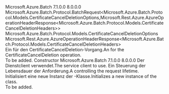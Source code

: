 <Type Name="CertificateCancelDeletionBatchRequest" FullName="Microsoft.Azure.Batch.Protocol.BatchRequests.CertificateCancelDeletionBatchRequest">
  <TypeSignature Language="C#" Value="public class CertificateCancelDeletionBatchRequest : Microsoft.Azure.Batch.Protocol.BatchRequest&lt;Microsoft.Azure.Batch.Protocol.Models.CertificateCancelDeletionOptions,Microsoft.Rest.Azure.AzureOperationHeaderResponse&lt;Microsoft.Azure.Batch.Protocol.Models.CertificateCancelDeletionHeaders&gt;&gt;" />
  <TypeSignature Language="ILAsm" Value=".class public auto ansi beforefieldinit CertificateCancelDeletionBatchRequest extends Microsoft.Azure.Batch.Protocol.BatchRequest`2&lt;class Microsoft.Azure.Batch.Protocol.Models.CertificateCancelDeletionOptions, class Microsoft.Rest.Azure.AzureOperationHeaderResponse`1&lt;class Microsoft.Azure.Batch.Protocol.Models.CertificateCancelDeletionHeaders&gt;&gt;" />
  <TypeSignature Language="DocId" Value="T:Microsoft.Azure.Batch.Protocol.BatchRequests.CertificateCancelDeletionBatchRequest" />
  <TypeSignature Language="VB.NET" Value="Public Class CertificateCancelDeletionBatchRequest&#xA;Inherits BatchRequest(Of CertificateCancelDeletionOptions, AzureOperationHeaderResponse(Of CertificateCancelDeletionHeaders))" />
  <TypeSignature Language="F#" Value="type CertificateCancelDeletionBatchRequest = class&#xA;    inherit BatchRequest&lt;CertificateCancelDeletionOptions, AzureOperationHeaderResponse&lt;CertificateCancelDeletionHeaders&gt;&gt;" />
  <AssemblyInfo>
    <AssemblyName>Microsoft.Azure.Batch</AssemblyName>
    <AssemblyVersion>7.1.0.0</AssemblyVersion>
    <AssemblyVersion>8.0.0.0</AssemblyVersion>
  </AssemblyInfo>
  <Base>
    <BaseTypeName>Microsoft.Azure.Batch.Protocol.BatchRequest&lt;Microsoft.Azure.Batch.Protocol.Models.CertificateCancelDeletionOptions,Microsoft.Rest.Azure.AzureOperationHeaderResponse&lt;Microsoft.Azure.Batch.Protocol.Models.CertificateCancelDeletionHeaders&gt;&gt;</BaseTypeName>
    <BaseTypeArguments>
      <BaseTypeArgument TypeParamName="TOptions">Microsoft.Azure.Batch.Protocol.Models.CertificateCancelDeletionOptions</BaseTypeArgument>
      <BaseTypeArgument TypeParamName="TResponse">Microsoft.Rest.Azure.AzureOperationHeaderResponse&lt;Microsoft.Azure.Batch.Protocol.Models.CertificateCancelDeletionHeaders&gt;</BaseTypeArgument>
    </BaseTypeArguments>
  </Base>
  <Interfaces />
  <Docs>
    <summary>
            <span data-ttu-id="78f68-101">Ein <see cref="T:Microsoft.Azure.Batch.Protocol.IBatchRequest" /> für den CertificateCancelDeletion-Vorgang.</span><span class="sxs-lookup"><span data-stu-id="78f68-101">An <see cref="T:Microsoft.Azure.Batch.Protocol.IBatchRequest" /> for the CertificateCancelDeletion operation.</span></span>
            </summary>
    <remarks>To be added.</remarks>
  </Docs>
  <Members>
    <Member MemberName=".ctor">
      <MemberSignature Language="C#" Value="public CertificateCancelDeletionBatchRequest (Microsoft.Azure.Batch.Protocol.BatchServiceClient serviceClient, System.Threading.CancellationToken cancellationToken);" />
      <MemberSignature Language="ILAsm" Value=".method public hidebysig specialname rtspecialname instance void .ctor(class Microsoft.Azure.Batch.Protocol.BatchServiceClient serviceClient, valuetype System.Threading.CancellationToken cancellationToken) cil managed" />
      <MemberSignature Language="DocId" Value="M:Microsoft.Azure.Batch.Protocol.BatchRequests.CertificateCancelDeletionBatchRequest.#ctor(Microsoft.Azure.Batch.Protocol.BatchServiceClient,System.Threading.CancellationToken)" />
      <MemberSignature Language="F#" Value="new Microsoft.Azure.Batch.Protocol.BatchRequests.CertificateCancelDeletionBatchRequest : Microsoft.Azure.Batch.Protocol.BatchServiceClient * System.Threading.CancellationToken -&gt; Microsoft.Azure.Batch.Protocol.BatchRequests.CertificateCancelDeletionBatchRequest" Usage="new Microsoft.Azure.Batch.Protocol.BatchRequests.CertificateCancelDeletionBatchRequest (serviceClient, cancellationToken)" />
      <MemberType>Constructor</MemberType>
      <AssemblyInfo>
        <AssemblyName>Microsoft.Azure.Batch</AssemblyName>
        <AssemblyVersion>7.1.0.0</AssemblyVersion>
        <AssemblyVersion>8.0.0.0</AssemblyVersion>
      </AssemblyInfo>
      <Parameters>
        <Parameter Name="serviceClient" Type="Microsoft.Azure.Batch.Protocol.BatchServiceClient" />
        <Parameter Name="cancellationToken" Type="System.Threading.CancellationToken" />
      </Parameters>
      <Docs>
        <param name="serviceClient"><span data-ttu-id="78f68-102">Der Dienstclient verwendet.</span><span class="sxs-lookup"><span data-stu-id="78f68-102">The service client to use.</span></span></param>
        <param name="cancellationToken"><span data-ttu-id="78f68-103">Ein <see cref="T:System.Threading.CancellationToken" /> Steuerung der Lebensdauer der Anforderung.</span><span class="sxs-lookup"><span data-stu-id="78f68-103">A <see cref="T:System.Threading.CancellationToken" /> controlling the request lifetime.</span></span></param>
        <summary>
            <span data-ttu-id="78f68-104">Initialisiert eine neue Instanz der <see cref="T:Microsoft.Azure.Batch.Protocol.BatchRequests.CertificateCancelDeletionBatchRequest" />-Klasse.</span><span class="sxs-lookup"><span data-stu-id="78f68-104">Initializes a new instance of the <see cref="T:Microsoft.Azure.Batch.Protocol.BatchRequests.CertificateCancelDeletionBatchRequest" /> class.</span></span>
            </summary>
        <remarks>To be added.</remarks>
      </Docs>
    </Member>
  </Members>
</Type>